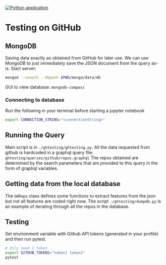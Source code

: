 [![Python application](https://github.com/brkhrdt/testing-on-github/actions/workflows/ci.yml/badge.svg?branch=master)](https://github.com/brkhrdt/testing-on-github/actions/workflows/ci.yml)

# Testing on GitHub

## MongoDB
Saving data exactly as obtained from GitHub for later use.
We can use MongoDB to just immediately save the JSON document from the query as-is.
Start server:

``` sh
mongod --noauth --dbpath $PWD/mongo/data/db
```

GUI to view database: `mongodb-compass`

### Connecting to database
Run the following in your terminal before starting a jupyter notebook

```sh
export CONNECTION_STRING="<connectionString>"
```

## Running the Query

Main script is in `./ghtesting/ghtesting.py`.
All the data requested from github is hardcoded in a graphql query file: `ghtesting/queries/github/repos.graphql`
The repos obtained are determined by the search parameters that are provided to this query in the form of graphql variables.


## Getting data from the local database

The `GHRepo` class defines some functions to extract features from the json but not all features are coded right now.
The script `./ghtesting/dumpdb.py` is an example of iterating through all the repos in the database.


## Testing
Set environment variable with Github API tokens (generated in your profile) and then run pytest.
``` sh
# Only need 1 token
export GITHUB_TOKENS="token1 token2"
pytest
```

